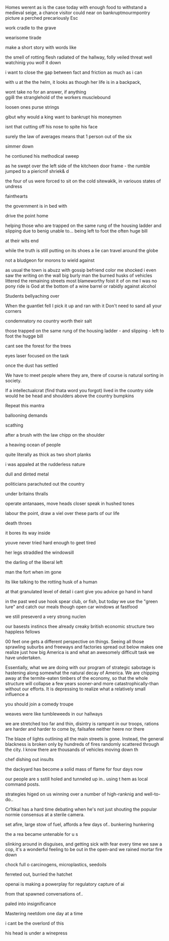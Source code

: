 Homes werent as is the case today with enough food to withstand a medieval seige, a chance visitor could near on bankruptmourmpontry 
picture a perched precariously Esc

work cradle to the grave

wearisome tirade


make a short story with words like

the smell of rotting flesh radiated of the hallway, folly veiled threat
well watchinig you wolf it down

i want to close the gap between fact and friction as much as i can 

with u at the the helm, it looks as though her life is in a backpack, 

wont take no for an answer, 
if anything  
ggi8
the stranglehold of the workers 
musclebound

loosen ones purse strings

gibut why would a king want to bankrupt his moneymen

isnt that cutting off his nose to spite his face

surely the law of averages means that 1 person out of the six

simmer down


he contiuned his methodical sweep

as he swept over the left side of the  kitcheen door frame - the rumble jumped to a piericnif shriek& d

the four of us were forced to sit on the cold sitewaklk, in variouos states of undress

fainthearts

the government is in bed with

drive the point home

helping those who are trapped on the same rung of the housing ladder and slipping due to benig unable to... being left to foot the often huge bill

at their wits end

while the truth is still putting on its shoes  a lie can travel around the globe

not a bludgeon for morons to wield against

as usual the town is abuzz with gossip
befriend
color me shocked
i even saw the writing on the wall
big burly man
the burned husks of vehicles littered the remaining streets
most blameworthy
foist it of on me
I was no pony ride
is God at the bottom of a wine barrel or 
rabidly against alcohol

Students bellyaching over

When the guantlet fell I pick it up and ran with it
Don't need to sand all your corners

condemnatory
no country worth their salt

those trapped on the same rung of the housing ladder - and slipping - left to foot the hugge bill 

cant see the forest for the trees

eyes laser focused on the task

once the dust has settled

We have to meet people where they are, there of course is natural sorting in society.

If a intellectualcrat (find thata word you forgot) lived in the country side would he be head and shoulders above the country bumpkins

Repeat this mantra

ballooning demands

scathing

after a brush with the law chipp on the shoulder

a heaving ocean of people

quite literally as thick as two short planks 

i was appaled at the rudderless nature

dull and dinted metal

politicians parachuted out the country

under britains thralls

operate antanaaes, move heads closer speak in hushed tones

labour the point, draw a viel over these parts of our life

death throes

it bores its way inside

youve never tried hard enough to geet tired

her legs straddled the windowsill

the darling of the liberal left

man the fort when im gone

its like talking to the rotting husk of a human

at that granulated level of detail i cant give you advice
go hand in hand

in the past wed use hook spear club, or fish, but today we use the "green lure" and catch our meals though open car windows at fastfood

we still preseverd a  very strong nuclen

our basests instincs
thee already creaky british economic structure
two happless fellows

00 feet one gets a different perspective on things. Seeing all those sprawling suburbs and freeways and factories spread out below makes one realize just how big America is and what an awesomely difficult task we have undertaken.

Essentially, what we are doing with our program of strategic sabotage is hastening along somewhat the natural decay of America. We are chipping away at the termite-eaten timbers of the economy, so that the whole structure will collapse a few years sooner-and more catastrophically-than without our efforts. It is depressing to realize what a relatively small influence a

you should join a comedy troupe

weaves were like tumbleweeds in our hallways

we are stretched too far and thin, disintry is rampant  in our troops, rations are harder and harder to come by,
failsafee
neither heere nor there

The blaze of lights outlining all the main streets is gone. Instead, the general blackness is broken only by hundreds of fires randomly scattered through the city. I know there are thousands of vehicles moving down th

chef dishing out insults

the dackyard has become a solid mass of flame for four days now

our people are s sstill holed and tunneled up in.. using t hem as local command posts.

strategies higed on us winning over a number of high-ranknig and well-to-do.. 

Cr1tikal has a hard time debating when he's not just shouting the popular normie consensus at a sterile camera.

set afire, large stow of fuel, affords a few days of..
 bunkering hunkering



the a rea became untenable for u s

slinking around in disguises, and getting sick with fear every time we saw a cop, it's a wonderful feeling to be out in the open-and
we rained mortar fire down

chock full o carcinogens, microplastics, seedoils

ferreted out, burried the hatchet

openai is making a powerplay for regulatory capture of ai

from that spawned conversations of..

paled into insignificance

Mastering neetdom one day at a time

i cant be the overlord of this

his head is under a winepress
